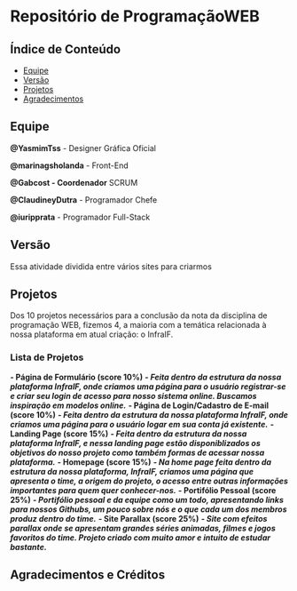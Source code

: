 # Repositório de ProgramaçãoWEB

## Índice de Conteúdo
- [Equipe](#equipe)
- [Versão](#versão)
- [Projetos](#projetos)
- [Agradecimentos](#agradecimentos--créditos)

## Equipe

**@YasmimTss** - Designer Gráfica Oficial

**@marinagsholanda** - Front-End

**@Gabcost - Coordenador** SCRUM

**@ClaudineyDutra** - Programador Chefe

**@iuripprata** - Programador Full-Stack

## Versão
Essa atividade dividida entre vários sites para criarmos

## Projetos
Dos 10 projetos necessários para a conclusão da nota da disciplina de programação WEB, fizemos 4, a maioria com a temática relacionada à nossa plataforma em atual criação: o InfraIF.
### Lista de Projetos
**- Página de Formulário (score 10%)**
 ***- Feita dentro da estrutura da nossa plataforma InfraIF, onde criamos uma página para o usuário registrar-se e criar seu login de acesso para nosso sistema online. Buscamos inspiração em modelos online.***
**- Página de Login/Cadastro de E-mail (score 10%)**
 ***- Feita dentro da estrutura da nossa plataforma InfraIF, onde criamos uma página para o usuário logar em sua conta já existente.***
**- Landing Page (score 15%)**
 ***- Feita dentro da estrutura da nossa plataforma InfraIF, e nessa landing page estão disponiblizados os objetivos do nosso projeto como também formas de acessar nossa plataforma.***
**- Homepage (score 15%)**
 ***- Na home page feita dentro da estrutura da nossa plataforma, InfraIF, criamos uma página que apresenta o time, a origem do projeto, o acesso entre outras informações importantes para quem quer conhecer-nos.***
**- Portifólio Pessoal (score 25%)**
 ***- Portifólio pessoal e da equipe como um todo, apresentando links para nossos Githubs, um pouco sobre nós e o que cada um dos membros produz dentro do time.***
**- Site Parallax (score 25%)**
 ***- Site com efeitos parallax onde se apresentam grandes séries animadas, filmes e jogos favoritos do time. Projeto criado com muito amor e intuito de estudar bastante.***

## Agradecimentos e Créditos